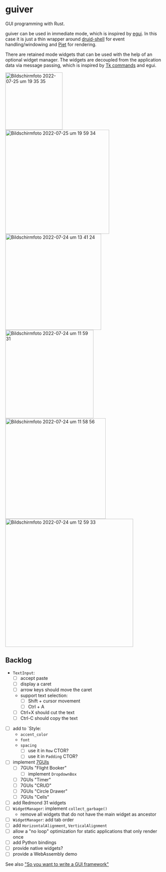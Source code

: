 # guiver

GUI programming with Rust.

guiver can be used in immediate mode, which is inspired by [egui](https://github.com/emilk/egui). In this case it is
just a thin wrapper around [druid-shell](https://github.com/linebender/druid/tree/master/druid-shell) for event
handling/windowing and [Piet](https://github.com/linebender/piet) for rendering.

There are retained mode widgets that can be used with the help of an optional widget manager.
The widgets are decoupled from the application data via message passing, which is inspired by
[Tk commands](https://en.wikipedia.org/wiki/Tk_(software)) and egui.

<img width="179" alt="Bildschirmfoto 2022-07-25 um 19 35 35" src="https://user-images.githubusercontent.com/391975/180839538-64f2a0a7-6dd8-4e1f-bdd7-ddeac2e98ed7.png">

<img width="325" alt="Bildschirmfoto 2022-07-25 um 19 59 34" src="https://user-images.githubusercontent.com/391975/180843587-fbaa38fb-92dc-4201-98cd-db387aa122b7.png">

<img width="300" alt="Bildschirmfoto 2022-07-24 um 13 41 24" src="https://user-images.githubusercontent.com/391975/180645285-1a287970-d6f1-4b83-986f-c9188a06b9b6.png">

<img width="276" alt="Bildschirmfoto 2022-07-24 um 11 59 31" src="https://user-images.githubusercontent.com/391975/180641972-a69f2a21-681d-4bfd-b972-e26e8d1932e0.png">

<img width="314" alt="Bildschirmfoto 2022-07-24 um 11 58 56" src="https://user-images.githubusercontent.com/391975/180641976-111d6751-acc1-4910-9b01-2f421053a463.png">

<img width="400" alt="Bildschirmfoto 2022-07-24 um 12 59 33" src="https://user-images.githubusercontent.com/391975/180644027-351f4490-4038-4629-9392-2cde4fa91c9c.png">


## Backlog

* `TextInput`:
  * [ ] accept paste
  * [ ] display a caret
  * [ ] arrow keys should move the caret
  * support text selection:
    * [ ] Shift + cursor movement
    * [ ] Ctrl + A
  * [ ] Ctrl+X should cut the text
  * [ ] Ctrl-C should copy the text
* [ ] add to `Style:
  * `accent_color`
  * `font`
  * `spacing`
    * [ ] use it in `Row` CTOR?
    * [ ] use it in `Padding` CTOR?
* [ ] implement [7GUIs](https://eugenkiss.github.io/7guis/tasks)
  * [ ] 7GUIs "Flight Booker"
    * [ ] implement `DropdownBox`
  * [ ] 7GUIs "Timer"
  * [ ] 7GUIs "CRUD"
  * [ ] 7GUIs "Circle Drawer"
  * [ ] 7GUIs "Cells"
* [ ] add Redmond 31 widgets
* [ ] `WidgetManager`: implement `collect_garbage()`
  * remove all widgets that do not have the main widget as ancestor
* [ ] `WidgetManager`: add tab order
* [ ] add `HorizontalAlignment`, `VerticalAlignment`
* [ ] allow a "no loop" optimization for static applications that only render once
* [ ] add Python bindings
* [ ] provide native widgets? 
* [ ] provide a WebAssembly demo

See also ["So you want to write a GUI framework"](https://www.cmyr.net/blog/gui-framework-ingredients.html)
